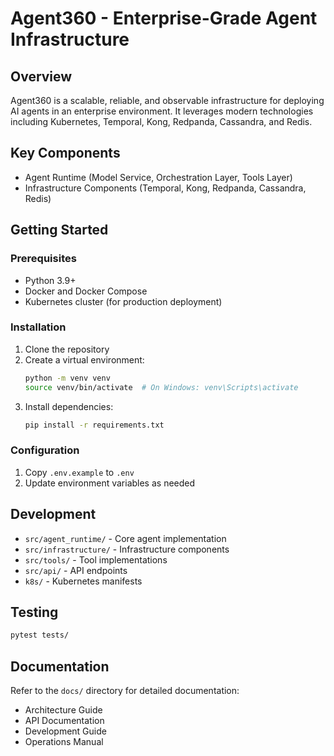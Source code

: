 # Agent360 - Enterprise-Grade Agent Infrastructure

## Overview
Agent360 is a scalable, reliable, and observable infrastructure for deploying AI agents in an enterprise environment. It leverages modern technologies including Kubernetes, Temporal, Kong, Redpanda, Cassandra, and Redis.

## Key Components
- Agent Runtime (Model Service, Orchestration Layer, Tools Layer)
- Infrastructure Components (Temporal, Kong, Redpanda, Cassandra, Redis)

## Getting Started

### Prerequisites
- Python 3.9+
- Docker and Docker Compose
- Kubernetes cluster (for production deployment)

### Installation
1. Clone the repository
2. Create a virtual environment:
   ```bash
   python -m venv venv
   source venv/bin/activate  # On Windows: venv\Scripts\activate
   ```
3. Install dependencies:
   ```bash
   pip install -r requirements.txt
   ```

### Configuration
1. Copy `.env.example` to `.env`
2. Update environment variables as needed

## Development
- `src/agent_runtime/` - Core agent implementation
- `src/infrastructure/` - Infrastructure components
- `src/tools/` - Tool implementations
- `src/api/` - API endpoints
- `k8s/` - Kubernetes manifests

## Testing
```bash
pytest tests/
```

## Documentation
Refer to the `docs/` directory for detailed documentation:
- Architecture Guide
- API Documentation
- Development Guide
- Operations Manual
